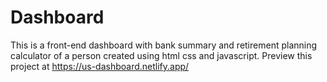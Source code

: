 # Dashboard
This is a front-end dashboard with bank summary and retirement planning calculator of a person created using html css and javascript.
Preview this project at https://us-dashboard.netlify.app/

